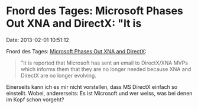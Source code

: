 Fnord des Tages: Microsoft Phases Out XNA and DirectX: \"It is
==============================================================

Date: 2013-02-01 10:51:12

Fnord des Tages: [Microsoft Phases Out XNA and
DirectX](http://games.slashdot.org/story/13/02/01/0245208/microsoft-phases-out-xna-and-directx):

> \"It is reported that Microsoft has sent an email to DirectX/XNA MVPs
> which informs them that they are no longer needed because XNA and
> DirectX are no longer evolving.

Einerseits kann ich es mir nicht vorstellen, dass MS DirectX einfach so
einstellt. Wobei, andererseits: Es ist Microsoft und wer weiss, was bei
denen im Kopf schon vorgeht?
